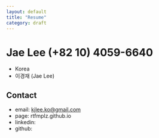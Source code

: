 ```yaml
---
layout: default
title: "Resume"
category: draft
---
```


# Jae Lee (+82 10) 4059-6640

* Korea
* 이경재 (Jae Lee)

## Contact

* email: kjlee.ko@gmail.com
* page: rtfmplz.github.io
* linkedin: 
* github: 
